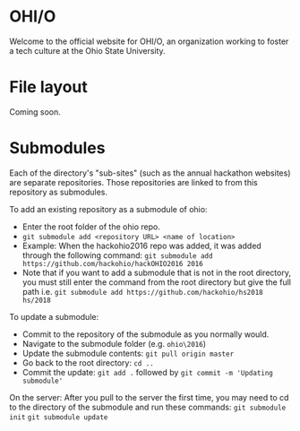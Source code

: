 # OHI/O
Welcome to the official website for OHI/O, an organization working to foster a tech culture at the Ohio State University.

# File layout
Coming soon.

# Submodules
Each of the directory's "sub-sites" (such as the annual hackathon websites) are separate repositories.
Those repositories are linked to from this repository as submodules.

To add an existing repository as a submodule of ohio:

* Enter the root folder of the ohio repo.
* `git submodule add <repository URL> <name of location>`
* Example: When the hackohio2016 repo was added, it was added through the following command:
`git submodule add https://github.com/hackohio/hackOHIO2016 2016`
* Note that if you want to add a submodule that is not in the root directory, 
you must still enter the command from the root directory but give the full path i.e.
`git submodule add https://github.com/hackohio/hs2018 hs/2018`

To update a submodule:
* Commit to the repository of the submodule as you normally would.
* Navigate to the submodule folder (e.g. `ohio\2016`)
* Update the submodule contents: `git pull origin master`
* Go back to the root directory: `cd ..`
* Commit the update: `git add .` followed by `git commit -m 'Updating submodule'`

On the server:
After you pull to the server the first time,
you may need to cd to the directory of the submodule and run these commands:
`git submodule init`
`git submodule update`